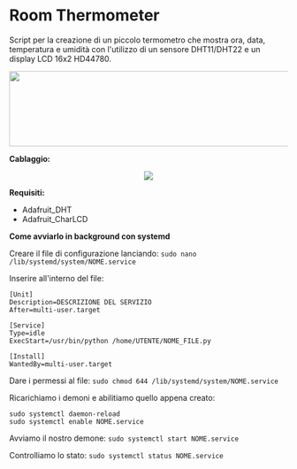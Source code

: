 # Room Thermometer
Script per la creazione di un piccolo termometro che mostra ora, data, temperatura e umidità con l'utilizzo di un sensore DHT11/DHT22 e un display LCD 16x2 HD44780.

<p align="center">
  <img src="https://github.com/Nicuz/Room_Thermometer/blob/master/images/display_data.jpg" width="600" height="136"
</p>

**Cablaggio:**

<p align="center">
  <img src="https://github.com/Nicuz/Room_Thermometer/blob/master/images/Raspberry%20Pi%2016x2%20LCD%20HD44780.png"
</p>

**Requisiti:**
* Adafruit_DHT
* Adafruit_CharLCD

**Come avviarlo in background con systemd**

Creare il file di configurazione lanciando:
`sudo nano /lib/systemd/system/NOME.service`

Inserire all'interno del file:
```
[Unit]
Description=DESCRIZIONE DEL SERVIZIO
After=multi-user.target

[Service]
Type=idle
ExecStart=/usr/bin/python /home/UTENTE/NOME_FILE.py

[Install]
WantedBy=multi-user.target
```
Dare i permessi al file:
`sudo chmod 644 /lib/systemd/system/NOME.service`

Ricarichiamo i demoni e abilitiamo quello appena creato:
```
sudo systemctl daemon-reload
sudo systemctl enable NOME.service
```
Avviamo il nostro demone:
`sudo systemctl start NOME.service`

Controlliamo lo stato:
`sudo systemctl status NOME.service`
